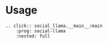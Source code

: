# Usage

```{eval-rst}
.. click:: social_llama.__main__:main
    :prog: social-llama
    :nested: full
```
